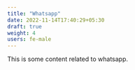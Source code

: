 ```yaml
---
title: "Whatsapp"
date: 2022-11-14T17:40:29+05:30
draft: true
weight: 4
users: fe-male
---
```


This is some content related to whatsapp.